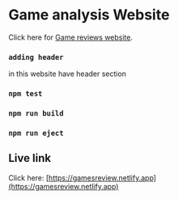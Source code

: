 # Game analysis Website

Click here for [Game reviews website](https://gamereview.netlify.app).



### `adding header`
in this website have header section
### `npm test`

### `npm run build`

### `npm run eject`


## Live link



Click here: [https://gamesreview.netlify.app](https://gamesreview.netlify.app)
